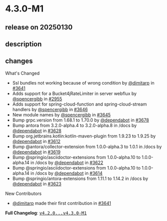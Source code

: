 # 4.3.0-M1

## release on 20250130
## description
## changes
What's Changed

* Ssl bundles not working because of wrong condition by <a class="user-mention notranslate" data-hovercard-type="user" data-hovercard-url="/users/dimitarp/hovercard" data-octo-click="hovercard-link-click" data-octo-dimensions="link_type:self" href="https://github.com/dimitarp">@dimitarp</a> in <a class="issue-link js-issue-link" data-error-text="Failed to load title" data-id="2738626865" data-permission-text="Title is private" data-url="https://github.com/spring-cloud/spring-cloud-gateway/issues/3641" data-hovercard-type="pull_request" data-hovercard-url="/spring-cloud/spring-cloud-gateway/pull/3641/hovercard" href="https://github.com/spring-cloud/spring-cloud-gateway/pull/3641">#3641</a>
* Adds support for a Bucket4jRateLimiter in server webflux by <a class="user-mention notranslate" data-hovercard-type="user" data-hovercard-url="/users/spencergibb/hovercard" data-octo-click="hovercard-link-click" data-octo-dimensions="link_type:self" href="https://github.com/spencergibb">@spencergibb</a> in <a class="issue-link js-issue-link" data-error-text="Failed to load title" data-id="1710545444" data-permission-text="Title is private" data-url="https://github.com/spring-cloud/spring-cloud-gateway/issues/2955" data-hovercard-type="pull_request" data-hovercard-url="/spring-cloud/spring-cloud-gateway/pull/2955/hovercard" href="https://github.com/spring-cloud/spring-cloud-gateway/pull/2955">#2955</a>
* Adds support for spring-cloud-function and spring-cloud-stream handlers by <a class="user-mention notranslate" data-hovercard-type="user" data-hovercard-url="/users/spencergibb/hovercard" data-octo-click="hovercard-link-click" data-octo-dimensions="link_type:self" href="https://github.com/spencergibb">@spencergibb</a> in <a class="issue-link js-issue-link" data-error-text="Failed to load title" data-id="2742878206" data-permission-text="Title is private" data-url="https://github.com/spring-cloud/spring-cloud-gateway/issues/3646" data-hovercard-type="pull_request" data-hovercard-url="/spring-cloud/spring-cloud-gateway/pull/3646/hovercard" href="https://github.com/spring-cloud/spring-cloud-gateway/pull/3646">#3646</a>
* New module names by <a class="user-mention notranslate" data-hovercard-type="user" data-hovercard-url="/users/spencergibb/hovercard" data-octo-click="hovercard-link-click" data-octo-dimensions="link_type:self" href="https://github.com/spencergibb">@spencergibb</a> in <a class="issue-link js-issue-link" data-error-text="Failed to load title" data-id="2742875343" data-permission-text="Title is private" data-url="https://github.com/spring-cloud/spring-cloud-gateway/issues/3645" data-hovercard-type="pull_request" data-hovercard-url="/spring-cloud/spring-cloud-gateway/pull/3645/hovercard" href="https://github.com/spring-cloud/spring-cloud-gateway/pull/3645">#3645</a>
* Bump grpc.version from 1.68.1 to 1.70.0 by <a class="user-mention notranslate" data-hovercard-type="organization" data-hovercard-url="/orgs/dependabot/hovercard" data-octo-click="hovercard-link-click" data-octo-dimensions="link_type:self" href="https://github.com/dependabot">@dependabot</a> in <a class="issue-link js-issue-link" data-error-text="Failed to load title" data-id="2804791053" data-permission-text="Title is private" data-url="https://github.com/spring-cloud/spring-cloud-gateway/issues/3678" data-hovercard-type="pull_request" data-hovercard-url="/spring-cloud/spring-cloud-gateway/pull/3678/hovercard" href="https://github.com/spring-cloud/spring-cloud-gateway/pull/3678">#3678</a>
* Bump antora from 3.2.0-alpha.4 to 3.2.0-alpha.8 in /docs by <a class="user-mention notranslate" data-hovercard-type="organization" data-hovercard-url="/orgs/dependabot/hovercard" data-octo-click="hovercard-link-click" data-octo-dimensions="link_type:self" href="https://github.com/dependabot">@dependabot</a> in <a class="issue-link js-issue-link" data-error-text="Failed to load title" data-id="2727695212" data-permission-text="Title is private" data-url="https://github.com/spring-cloud/spring-cloud-gateway/issues/3628" data-hovercard-type="pull_request" data-hovercard-url="/spring-cloud/spring-cloud-gateway/pull/3628/hovercard" href="https://github.com/spring-cloud/spring-cloud-gateway/pull/3628">#3628</a>
* Bump org.jetbrains.kotlin:kotlin-maven-plugin from 1.9.23 to 1.9.25 by <a class="user-mention notranslate" data-hovercard-type="organization" data-hovercard-url="/orgs/dependabot/hovercard" data-octo-click="hovercard-link-click" data-octo-dimensions="link_type:self" href="https://github.com/dependabot">@dependabot</a> in <a class="issue-link js-issue-link" data-error-text="Failed to load title" data-id="2714317548" data-permission-text="Title is private" data-url="https://github.com/spring-cloud/spring-cloud-gateway/issues/3612" data-hovercard-type="pull_request" data-hovercard-url="/spring-cloud/spring-cloud-gateway/pull/3612/hovercard" href="https://github.com/spring-cloud/spring-cloud-gateway/pull/3612">#3612</a>
* Bump @antora/collector-extension from 1.0.0-alpha.3 to 1.0.1 in /docs by <a class="user-mention notranslate" data-hovercard-type="organization" data-hovercard-url="/orgs/dependabot/hovercard" data-octo-click="hovercard-link-click" data-octo-dimensions="link_type:self" href="https://github.com/dependabot">@dependabot</a> in <a class="issue-link js-issue-link" data-error-text="Failed to load title" data-id="2714318352" data-permission-text="Title is private" data-url="https://github.com/spring-cloud/spring-cloud-gateway/issues/3619" data-hovercard-type="pull_request" data-hovercard-url="/spring-cloud/spring-cloud-gateway/pull/3619/hovercard" href="https://github.com/spring-cloud/spring-cloud-gateway/pull/3619">#3619</a>
* Bump @springio/asciidoctor-extensions from 1.0.0-alpha.10 to 1.0.0-alpha.14 in /docs by <a class="user-mention notranslate" data-hovercard-type="organization" data-hovercard-url="/orgs/dependabot/hovercard" data-octo-click="hovercard-link-click" data-octo-dimensions="link_type:self" href="https://github.com/dependabot">@dependabot</a> in <a class="issue-link js-issue-link" data-error-text="Failed to load title" data-id="2714318497" data-permission-text="Title is private" data-url="https://github.com/spring-cloud/spring-cloud-gateway/issues/3622" data-hovercard-type="pull_request" data-hovercard-url="/spring-cloud/spring-cloud-gateway/pull/3622/hovercard" href="https://github.com/spring-cloud/spring-cloud-gateway/pull/3622">#3622</a>
* Bump @springio/asciidoctor-extensions from 1.0.0-alpha.10 to 1.0.0-alpha.14 in /docs by <a class="user-mention notranslate" data-hovercard-type="organization" data-hovercard-url="/orgs/dependabot/hovercard" data-octo-click="hovercard-link-click" data-octo-dimensions="link_type:self" href="https://github.com/dependabot">@dependabot</a> in <a class="issue-link js-issue-link" data-error-text="Failed to load title" data-id="2714318104" data-permission-text="Title is private" data-url="https://github.com/spring-cloud/spring-cloud-gateway/issues/3614" data-hovercard-type="pull_request" data-hovercard-url="/spring-cloud/spring-cloud-gateway/pull/3614/hovercard" href="https://github.com/spring-cloud/spring-cloud-gateway/pull/3614">#3614</a>
* Bump @springio/antora-extensions from 1.11.1 to 1.14.2 in /docs by <a class="user-mention notranslate" data-hovercard-type="organization" data-hovercard-url="/orgs/dependabot/hovercard" data-octo-click="hovercard-link-click" data-octo-dimensions="link_type:self" href="https://github.com/dependabot">@dependabot</a> in <a class="issue-link js-issue-link" data-error-text="Failed to load title" data-id="2714318507" data-permission-text="Title is private" data-url="https://github.com/spring-cloud/spring-cloud-gateway/issues/3623" data-hovercard-type="pull_request" data-hovercard-url="/spring-cloud/spring-cloud-gateway/pull/3623/hovercard" href="https://github.com/spring-cloud/spring-cloud-gateway/pull/3623">#3623</a>

New Contributors

* <a class="user-mention notranslate" data-hovercard-type="user" data-hovercard-url="/users/dimitarp/hovercard" data-octo-click="hovercard-link-click" data-octo-dimensions="link_type:self" href="https://github.com/dimitarp">@dimitarp</a> made their first contribution in <a class="issue-link js-issue-link" data-error-text="Failed to load title" data-id="2738626865" data-permission-text="Title is private" data-url="https://github.com/spring-cloud/spring-cloud-gateway/issues/3641" data-hovercard-type="pull_request" data-hovercard-url="/spring-cloud/spring-cloud-gateway/pull/3641/hovercard" href="https://github.com/spring-cloud/spring-cloud-gateway/pull/3641">#3641</a>

<strong>Full Changelog</strong>: <a class="commit-link" href="https://github.com/spring-cloud/spring-cloud-gateway/compare/v4.2.0...v4.3.0-M1"><tt>v4.2.0...v4.3.0-M1</tt></a>

